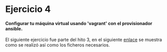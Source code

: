 # Ejercicio 4 

#### Configurar tu máquina virtual usando 'vagrant' con el provisionador ansible.

El siguiente ejercicio fue parte del hito 3, en el siguiente [enlace](https://jmanday.github.io/CRUT/index#orquestando-en-cloud) se muestra como se realizó así como los ficheros necesarios.